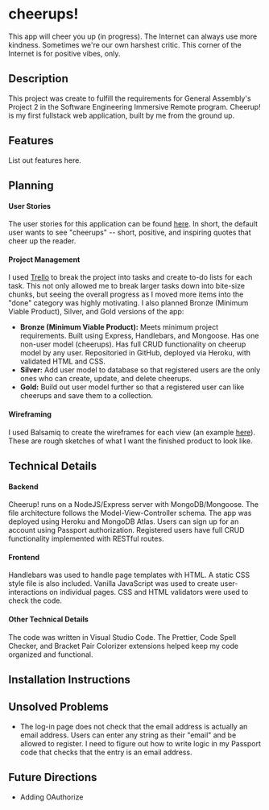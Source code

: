 # cheerups!

This app will cheer you up (in progress). The Internet can always use more kindness. Sometimes we're our own harshest critic. This corner of the Internet is for positive vibes, only.

## Description

This project was create to fulfill the requirements for General Assembly's Project 2 in the Software Engineering Immersive Remote program. Cheerup! is my first fullstack web application, built by me from the ground up.

## Features

List out features here.

## Planning

#### User Stories

The user stories for this application can be found [here](https://github.com/esin87/cheerup/blob/master/planning/user_stories.md). In short, the default user wants to see "cheerups" -- short, positive, and inspiring quotes that cheer up the reader.

#### Project Management

I used [Trello](https://trello.com) to break the project into tasks and create to-do lists for each task. This not only allowed me to break larger tasks down into bite-size chunks, but seeing the overall progress as I moved more items into the "done" category was highly motivating. I also planned Bronze (Minimum Viable Product), Silver, and Gold versions of the app:

- **Bronze (Minimum Viable Product):** Meets minimum project requirements. Built using Express, Handlebars, and Mongoose. Has one non-user model (cheerups). Has full CRUD functionality on cheerup model by any user. Repositoried in GitHub, deployed via Heroku, with validated HTML and CSS.
- **Silver:** Add user model to database so that registered users are the only ones who can create, update, and delete cheerups.
- **Gold:** Build out user model further so that a registered user can like cheerups and save them to a collection.

#### Wireframing

I used Balsamiq to create the wireframes for each view (an example [here](https://github.com/esin87/cheerup/blob/master/planning/cheerup!%20wireframes/Show%20Me%20a%20Cheerup%20View.png)). These are rough sketches of what I want the finished product to look like.

## Technical Details

#### Backend

Cheerup! runs on a NodeJS/Express server with MongoDB/Mongoose. The file architecture follows the Model-View-Controller schema. The app was deployed using Heroku and MongoDB Atlas. Users can sign up for an account using Passport authorization. Registered users have full CRUD functionality implemented with RESTful routes.

#### Frontend

Handlebars was used to handle page templates with HTML. A static CSS style file is also included. Vanilla JavaScript was used to create user-interactions on individual pages. CSS and HTML validators were used to check the code.

#### Other Technical Details

The code was written in Visual Studio Code. The Prettier, Code Spell Checker, and Bracket Pair Colorizer extensions helped keep my code organized and functional.

## Installation Instructions

## Unsolved Problems

- The log-in page does not check that the email address is actually an email address. Users can enter any string as their "email" and be allowed to register. I need to figure out how to write logic in my Passport code that checks that the entry is an email address.

## Future Directions

- Adding OAuthorize
